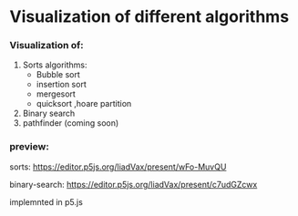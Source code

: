 # Visualization of different algorithms

### Visualization of:
1. Sorts algorithms:
   - Bubble sort
   - insertion sort
   - mergesort
   - quicksort ,hoare partition
2. Binary search
3. pathfinder (coming soon)

### preview:

sorts:  https://editor.p5js.org/liadVax/present/wFo-MuvQU

binary-search: https://editor.p5js.org/liadVax/present/c7udGZcwx

implemnted in p5.js
